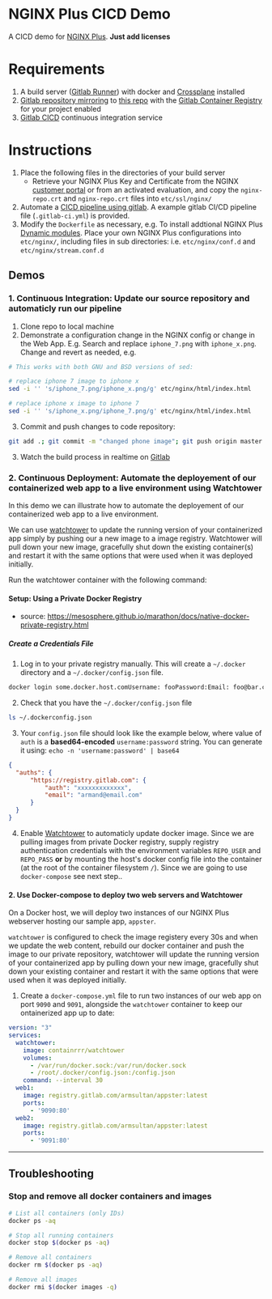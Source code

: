 # NGINX Plus CICD Demo

A CICD demo for [NGINX Plus](https://www.nginx.com/products/nginx/). **Just add licenses**

# Requirements

1. A build server ([Gitlab Runner](https://docs.gitlab.com/ee/ci/runners/README.html)) with docker and [Crossplane](https://github.com/nginxinc/crossplane) installed 
2. [Gitlab repository mirroring](https://docs.gitlab.com/ee/user/project/repository/repository_mirroring.html) to [this repo](https://github.com/armsultan/nginx-plus-dockerfiles) with the [Gitlab Container Registry](https://docs.gitlab.com/ee/user/packages/container_registry/) for your project enabled
3. [Gitlab CICD]((https://docs.gitlab.com/ee/ci/quick_start/)) continuous integration service

# Instructions
 1. Place the following files in the directories of your build server
    * Retrieve your NGINX Plus Key and Certificate from the NGINX [customer portal](https://cs.nginx.com/) or from an activated evaluation, and copy the `nginx-repo.crt` and `nginx-repo.crt` files into `etc/ssl/nginx/`
 2. Automate a [CICD pipeline using gitlab](https://docs.gitlab.com/ee/ci/pipelines.html). A example gitlab CI/CD pipeline file (`.gitlab-ci.yml`) is provided.
 3. Modify the `Dockerfile` as necessary, e.g. To install addtional NGINX Plus [Dynamic modules](https://docs.nginx.com/nginx/admin-guide/dynamic-modules/dynamic-modules/). Place your own NGINX Plus configurations into `etc/nginx/`, including files in sub directories: i.e. `etc/nginx/conf.d` and `etc/nginx/stream.conf.d`

## Demos

### 1. Continuous Integration: Update our source repository and automaticly run our pipeline

1. Clone repo to local machine
2. Demonstrate a configuration change in the NGINX config or change in the Web App. E.g. Search and replace `iphone_7.png` with `iphone_x.png`. Change and revert as needed, e.g.

```bash
# This works with both GNU and BSD versions of sed:

# replace iphone 7 image to iphone x
sed -i '' 's/iphone_7.png/iphone_x.png/g' etc/nginx/html/index.html

# replace iphone x image to iphone 7
sed -i '' 's/iphone_x.png/iphone_7.png/g' etc/nginx/html/index.html
```

3. Commit and push changes to code repository:
```bash
git add .; git commit -m "changed phone image"; git push origin master
```
3. Watch the build process in realtime on [Gitlab](https://docs.gitlab.com/ee/ci/quick_start/)

### 2. Continuous Deployment: Automate the deployement of our containerized web app to a live environment using Watchtower

In this demo we can illustrate how to automate the deployement of our containerized web app to a live environment.

We can use [watchtower](https://containrrr.github.io/watchtower/) to update the running version of your containerized app 
simply by pushing our a new image to a image registry. Watchtower will pull down your new image, gracefully shut down the
existing container(s) and restart it with the same options that were used when it was deployed initially.

Run the watchtower container with the following command:

#### Setup: Using a Private Docker Registry

 * source: https://mesosphere.github.io/marathon/docs/native-docker-private-registry.html 

##### Create a Credentials File
1. Log in to your private registry manually. This will create a `~/.docker` directory and a `~/.docker/config.json` file. 

```bash
docker login some.docker.host.comUsername: fooPassword:Email: foo@bar.com
```

2. Check that you have the `~/.docker/config.json` file

```bash
ls ~/.dockerconfig.json
```

3. Your `config.json` file should look like the example below, where value of `auth` is a **based64-encoded** `username:password` string.
   You can generate it using: `echo -n 'username:password' | base64`

```json
{
  "auths": {
      "https://registry.gitlab.com": {
          "auth": "xxxxxxxxxxxxx",
          "email": "armand@email.com"
      }
  }
}
```

4. Enable [Watchtower](https://containrrr.github.io/watchtower/usage-overview/) to automaticly update docker image.
   Since we are pulling images from private Docker registry, supply registry authentication credentials with the environment
   variables `REPO_USER` and `REPO_PASS` **or** by mounting the host's docker config file into the container (at the root 
   of the container filesystem `/`). Since we are going to use `docker-compose` see next step..

#### 2. Use Docker-compose to deploy two web servers and Watchtower

On a Docker host, we will deploy two instances of our NGINX Plus webserver hosting our sample app, `appster`.

`watchtower` is configured to check the image registery every 30s and when we update the web content, rebuild our docker 
container and push the image to our private repository, watchtower will update the running version of your containerized 
app by pulling down your new image, gracefully shut down your existing container and restart it with the same options
that were used when it was deployed initially.

1. Create a `docker-compose.yml` file to run two instances of our web app on port `9090` and `9091`, alongside the `watchtower`
   container to keep our ontainerized app up to date:

```yaml
version: "3"
services:
  watchtower:
    image: containrrr/watchtower
    volumes:
      - /var/run/docker.sock:/var/run/docker.sock
      - /root/.docker/config.json:/config.json
    command: --interval 30
  web1:
    image: registry.gitlab.com/armsultan/appster:latest
    ports:
      - '9090:80'
  web2:
    image: registry.gitlab.com/armsultan/appster:latest
    ports:
      - '9091:80'
```

--------------------------------------------------------------------------------

## Troubleshooting

### Stop and remove all docker containers and images

```bash
# List all containers (only IDs)
docker ps -aq

# Stop all running containers
docker stop $(docker ps -aq)

# Remove all containers
docker rm $(docker ps -aq)

# Remove all images
docker rmi $(docker images -q)
